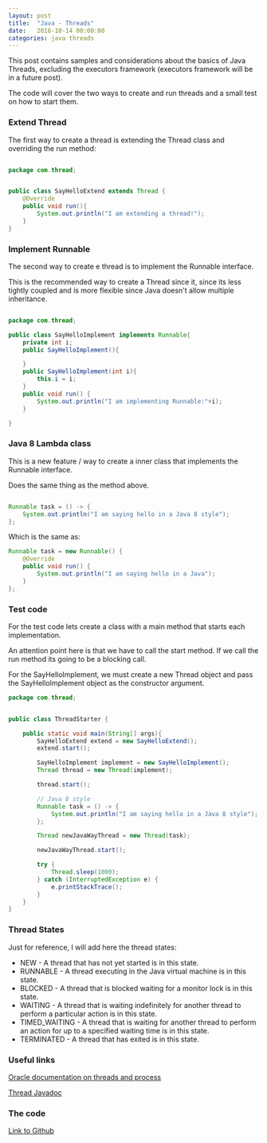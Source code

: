 ```yaml
---
layout: post
title:  "Java - Threads"
date:   2016-10-14 00:00:00
categories: java threads
---
```


This post contains samples and considerations about the basics of Java Threads, excluding the executors framework (executors framework will be in a future post).

The code will cover the two ways to create and run threads and a small test on how to start them.

### Extend Thread

The first way to create a thread is extending the Thread class and overriding the run method:

```java

package com.thread;


public class SayHelloExtend extends Thread {
    @Override
    public void run(){
        System.out.println("I am extending a thread!");
    }
}

```

### Implement Runnable

The second way to create e thread is to implement the Runnable interface.

This is the recommended way to create a Thread since it, since its less tightly coupled and is more flexible since Java doesn't allow multiple inheritance.

```java

package com.thread;

public class SayHelloImplement implements Runnable{
    private int i;
    public SayHelloImplement(){

    }
    public SayHelloImplement(int i){
        this.i = i;
    }
    public void run() {
        System.out.println("I am implementing Runnable:"+i);
    }

}

```

### Java 8 Lambda class

This is a new feature / way to create a inner class that implements the Runnable interface.

Does the same thing as the method above.

```java

Runnable task = () -> {
    System.out.println("I am saying hello in a Java 8 style");
};

```

Which is the same as:

```java
Runnable task = new Runnable() {
    @Override
    public void run() {
        System.out.println("I am saying hello in a Java");
    }
};

```

### Test code

For the test code lets create a class with a main method that starts each implementation.

An attention point here is that we have to call the start method. If we call the run method its going to be a blocking call.

For the SayHelloImplement, we must create a new Thread object and pass the SayHelloImplement object as the constructor argument.

```java
package com.thread;


public class ThreadStarter {

    public static void main(String[] args){
        SayHelloExtend extend = new SayHelloExtend();
        extend.start();

        SayHelloImplement implement = new SayHelloImplement();
        Thread thread = new Thread(implement);

        thread.start();

        // Java 8 style
        Runnable task = () -> {
            System.out.println("I am saying hello in a Java 8 style");
        };

        Thread newJavaWayThread = new Thread(task);

        newJavaWayThread.start();

        try {
            Thread.sleep(1000);
        } catch (InterruptedException e) {
            e.printStackTrace();
        }
    }
}

```

### Thread States

Just for reference, I will add here the thread states:

-  NEW - A thread that has not yet started is in this state.
-  RUNNABLE - A thread executing in the Java virtual machine is in this state.
-  BLOCKED - A thread that is blocked waiting for a monitor lock is in this state.
-  WAITING - A thread that is waiting indefinitely for another thread to perform a particular action is in this state.
-  TIMED_WAITING - A thread that is waiting for another thread to perform an action for up to a specified waiting time is in this state.
-  TERMINATED - A thread that has exited is in this state.

### Useful links

[Oracle documentation on threads and process](https://docs.oracle.com/javase/tutorial/essential/concurrency/procthread.html)

[Thread Javadoc](https://docs.oracle.com/javase/7/docs/api/java/lang/Thread.html)

### The code

[Link to Github](https://github.com/mussatto/JavaLab/tree/master/src/main/java/com/thread)
